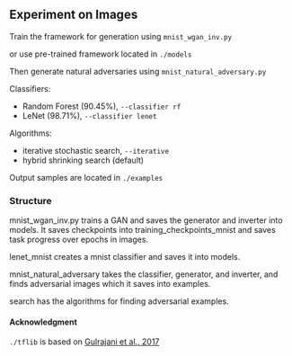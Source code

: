 ## Experiment on Images

Train the framework for generation using `mnist_wgan_inv.py`

or use pre-trained framework located in `./models`

Then generate natural adversaries using `mnist_natural_adversary.py`

Classifiers:
- Random Forest (90.45%), `--classifier rf`
- LeNet (98.71%), `--classifier lenet`

Algorithms:
- iterative stochastic search, `--iterative`
- hybrid shrinking search (default)

Output samples are located in `./examples`

### Structure
mnist_wgan_inv.py trains a GAN and saves the generator and inverter into models.
It saves checkpoints into training_checkpoints_mnist and saves task progress over
epochs in images.

lenet_mnist creates a mnist classifier and saves it into models.

mnist_natural_adversary takes the classifier, generator, and inverter, and finds
adversarial images which it saves into examples.

search has the algorithms for finding adversarial examples.

#### Acknowledgment
`./tflib` is based on [Gulrajani et al., 2017](https://github.com/igul222/improved_wgan_training)
